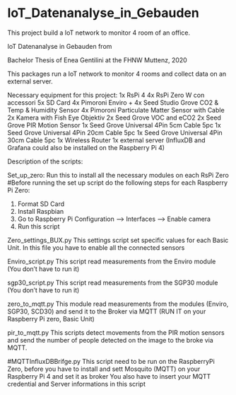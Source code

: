 # IoT_Datenanalyse_in_Gebauden
This project build a IoT network to monitor 4 room of an office.


IoT Datenanalyse in Gebauden from

Bachelor Thesis of Enea Gentilini at the FHNW Muttenz, 2020

This packages run a IoT network to monitor 4 rooms and collect data on an external server. 

Necessary equipment for this project:
1x RsPi 4
4x RsPi Zero W con accessori
5x SD Card
4x Pimoroni Enviro +
4x Seed Studio Grove CO2 & Temp & Humidity Sensor 
4x Pimoroni Particulate Matter Sensor with Cable
2x Kamera with Fish Eye Objektiv
2x Seed Grove VOC and eCO2
2x Seed Grove PIR Motion Sensor
1x Seed Grove Universal 4Pin 5cm Cable 5pc
1x Seed Grove Universal 4Pin 20cm Cable 5pc
1x Seed Grove Universal 4Pin 30cm Cable 5pc
1x Wireless Router
1x external server (InfluxDB and Grafana could also be installed on the Raspberry Pi 4)

Description of the scripts:

Set_up_zero:
Run this to install all the necessary modules on each RsPi Zero
#Before running the set up script do the following steps for each Raspberry Pi Zero:
1) Format SD Card
2) Install Raspbian
3) Go to Raspberry Pi Configuration --> Interfaces --> Enable camera
4) Run this script

Zero_settings_BUX.py
This settings script set specific values for each Basic Unit. In this file you have to enable all the connected sensors

Enviro_script.py
This script read measurements from the Enviro module (You don’t have to run it)

sgp30_script.py
This script read measurements from the SGP30 module (You don’t have to run it)

zero_to_mqtt.py
This module read measurements from the modules (Enviro, SGP30, SCD30) and send it to the Broker via MQTT (RUN IT on your Raspberry Pi zero, Basic Unit)

pir_to_mqtt.py
This scripts detect movements from the PIR motion sensors and send the number of people detected on the image to the broke via MQTT.

#MQTTInfluxDBBrifge.py
This script need to be run on the RaspberryPi Zero, before you have to install and sett Mosquito (MQTT) on your Raspberry Pi 4 and set it as broker
You also have to insert your MQTT credential and Server informations in this script
